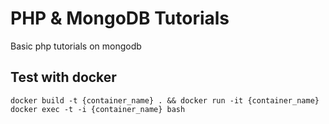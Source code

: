 # PHP & MongoDB Tutorials
Basic php tutorials on mongodb

## Test with docker
```
docker build -t {container_name} . && docker run -it {container_name}
docker exec -t -i {container_name} bash
```
